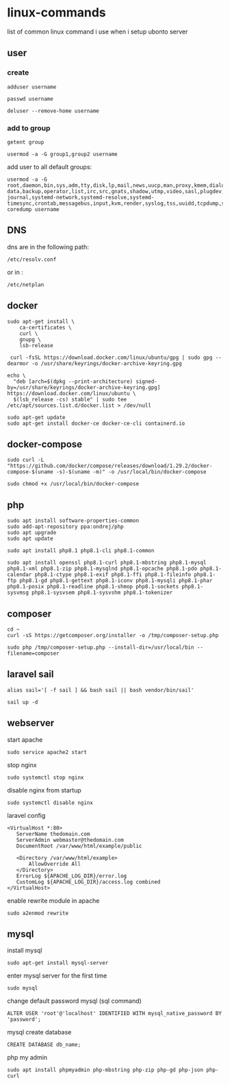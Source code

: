 # linux-commands

list of common linux command i use when i setup ubonto server


## user

### create 
```shell
adduser username
```
```shell
passwd username
```
```shell
deluser --remove-home username
```

### add to group 
```shell
getent group
```
```shell
usermod -a -G group1,group2 username
```
add user to all default groups:
```shell
usermod -a -G root,daemon,bin,sys,adm,tty,disk,lp,mail,news,uucp,man,proxy,kmem,dialout,fax,voice,cdrom,floppy,tape,sudo,audio,dip,www-data,backup,operator,list,irc,src,gnats,shadow,utmp,video,sasl,plugdev,staff,games,users,nogroup,systemd-journal,systemd-network,systemd-resolve,systemd-timesync,crontab,messagebus,input,kvm,render,syslog,tss,uuidd,tcpdump,ssh,landscape,admin,netdev,lxd,systemd-coredump username
```

## DNS
dns are in the following path:
```shell
/etc/resolv.conf
```
or in :
```shell
/etc/netplan
```
## docker

```shell
sudo apt-get install \
    ca-certificates \
    curl \
    gnupg \
    lsb-release
```
```shell
 curl -fsSL https://download.docker.com/linux/ubuntu/gpg | sudo gpg --dearmor -o /usr/share/keyrings/docker-archive-keyring.gpg
```
```shell
echo \
  "deb [arch=$(dpkg --print-architecture) signed-by=/usr/share/keyrings/docker-archive-keyring.gpg] https://download.docker.com/linux/ubuntu \
  $(lsb_release -cs) stable" | sudo tee /etc/apt/sources.list.d/docker.list > /dev/null
```
```shell
sudo apt-get update
sudo apt-get install docker-ce docker-ce-cli containerd.io
```
## docker-compose
```shell
sudo curl -L "https://github.com/docker/compose/releases/download/1.29.2/docker-compose-$(uname -s)-$(uname -m)" -o /usr/local/bin/docker-compose
```
```shell
sudo chmod +x /usr/local/bin/docker-compose
```
## php
```shell
sudo apt install software-properties-common
sudo add-apt-repository ppa:ondrej/php
sudo apt upgrade
sudo apt update
```
```shell
sudo apt install php8.1 php8.1-cli php8.1-common
```
```shell
sudo apt install openssl php8.1-curl php8.1-mbstring php8.1-mysql php8.1-xml php8.1-zip php8.1-mysqlnd php8.1-opcache php8.1-pdo php8.1-calendar php8.1-ctype php8.1-exif php8.1-ffi php8.1-fileinfo php8.1-ftp php8.1-gd php8.1-gettext php8.1-iconv php8.1-mysqli php8.1-phar php8.1-posix php8.1-readline php8.1-shmop php8.1-sockets php8.1-sysvmsg php8.1-sysvsem php8.1-sysvshm php8.1-tokenizer
```
## composer
```shell
cd ~
curl -sS https://getcomposer.org/installer -o /tmp/composer-setup.php
```
```shell
sudo php /tmp/composer-setup.php --install-dir=/usr/local/bin --filename=composer
```
## laravel sail
```shell
alias sail='[ -f sail ] && bash sail || bash vendor/bin/sail'
```
```shell
sail up -d
```

## webserver
start apache
```shell
sudo service apache2 start
```
stop nginx
```shell
sudo systemctl stop nginx
```
disable nginx from startup
```shell
sudo systemctl disable nginx
```
laravel config
```text
<VirtualHost *:80>
   ServerName thedomain.com
   ServerAdmin webmaster@thedomain.com
   DocumentRoot /var/www/html/example/public

   <Directory /var/www/html/example>
       AllowOverride All
   </Directory>
   ErrorLog ${APACHE_LOG_DIR}/error.log
   CustomLog ${APACHE_LOG_DIR}/access.log combined
</VirtualHost>
```
enable rewrite module in apache
```shell
sudo a2enmod rewrite
```

## mysql
install mysql
```shell
sudo apt-get install mysql-server
```
enter mysql server for the first time
```shell
sudo mysql
```
change default password mysql (sql command)
```shell
ALTER USER 'root'@'localhost' IDENTIFIED WITH mysql_native_password BY 'password';
```
mysql create database
```shell
CREATE DATABASE db_name;
```

php my admin
```shell
sudo apt install phpmyadmin php-mbstring php-zip php-gd php-json php-curl
```
